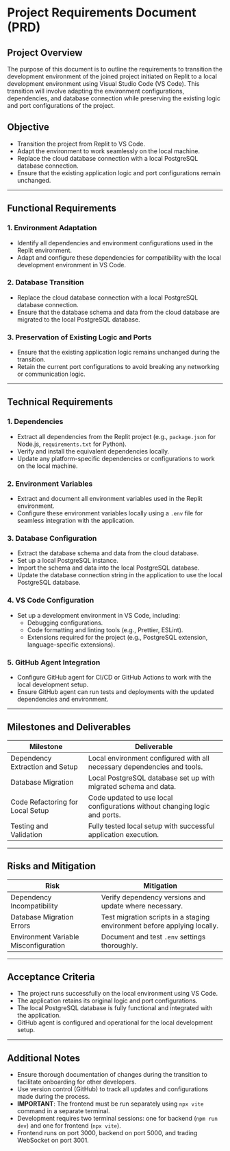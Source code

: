 # Project Requirements Document (PRD)

## Project Overview
The purpose of this document is to outline the requirements to transition the development environment of the joined project initiated on Replit to a local development environment using Visual Studio Code (VS Code). This transition will involve adapting the environment configurations, dependencies, and database connection while preserving the existing logic and port configurations of the project.

## Objective
- Transition the project from Replit to VS Code.
- Adapt the environment to work seamlessly on the local machine.
- Replace the cloud database connection with a local PostgreSQL database connection.
- Ensure that the existing application logic and port configurations remain unchanged.

---

## Functional Requirements

### 1. Environment Adaptation
- Identify all dependencies and environment configurations used in the Replit environment.
- Adapt and configure these dependencies for compatibility with the local development environment in VS Code.

### 2. Database Transition
- Replace the cloud database connection with a local PostgreSQL database connection.
- Ensure that the database schema and data from the cloud database are migrated to the local PostgreSQL database.

### 3. Preservation of Existing Logic and Ports
- Ensure that the existing application logic remains unchanged during the transition.
- Retain the current port configurations to avoid breaking any networking or communication logic.

---

## Technical Requirements

### 1. Dependencies
- Extract all dependencies from the Replit project (e.g., `package.json` for Node.js, `requirements.txt` for Python).
- Verify and install the equivalent dependencies locally.
- Update any platform-specific dependencies or configurations to work on the local machine.

### 2. Environment Variables
- Extract and document all environment variables used in the Replit environment.
- Configure these environment variables locally using a `.env` file for seamless integration with the application.

### 3. Database Configuration
- Extract the database schema and data from the cloud database.
- Set up a local PostgreSQL instance.
- Import the schema and data into the local PostgreSQL database.
- Update the database connection string in the application to use the local PostgreSQL database.

### 4. VS Code Configuration
- Set up a development environment in VS Code, including:
  - Debugging configurations.
  - Code formatting and linting tools (e.g., Prettier, ESLint).
  - Extensions required for the project (e.g., PostgreSQL extension, language-specific extensions).

### 5. GitHub Agent Integration
- Configure GitHub agent for CI/CD or GitHub Actions to work with the local development setup.
- Ensure GitHub agent can run tests and deployments with the updated dependencies and environment.

---

## Milestones and Deliverables

| Milestone                          | Deliverable                                                                 |
|------------------------------------|-----------------------------------------------------------------------------|
| Dependency Extraction and Setup   | Local environment configured with all necessary dependencies and tools.     |
| Database Migration                 | Local PostgreSQL database set up with migrated schema and data.             |
| Code Refactoring for Local Setup  | Code updated to use local configurations without changing logic and ports.  |
| Testing and Validation             | Fully tested local setup with successful application execution.             |

---

## Risks and Mitigation

| Risk                                | Mitigation                                                                 |
|-------------------------------------|----------------------------------------------------------------------------|
| Dependency Incompatibility          | Verify dependency versions and update where necessary.                     |
| Database Migration Errors           | Test migration scripts in a staging environment before applying locally.   |
| Environment Variable Misconfiguration | Document and test `.env` settings thoroughly.                              |

---

## Acceptance Criteria
- The project runs successfully on the local environment using VS Code.
- The application retains its original logic and port configurations.
- The local PostgreSQL database is fully functional and integrated with the application.
- GitHub agent is configured and operational for the local development setup.

---

## Additional Notes
- Ensure thorough documentation of changes during the transition to facilitate onboarding for other developers.
- Use version control (GitHub) to track all updates and configurations made during the process.
- **IMPORTANT**: The frontend must be run separately using `npx vite` command in a separate terminal.
- Development requires two terminal sessions: one for backend (`npm run dev`) and one for frontend (`npx vite`).
- Frontend runs on port 3000, backend on port 5000, and trading WebSocket on port 3001.